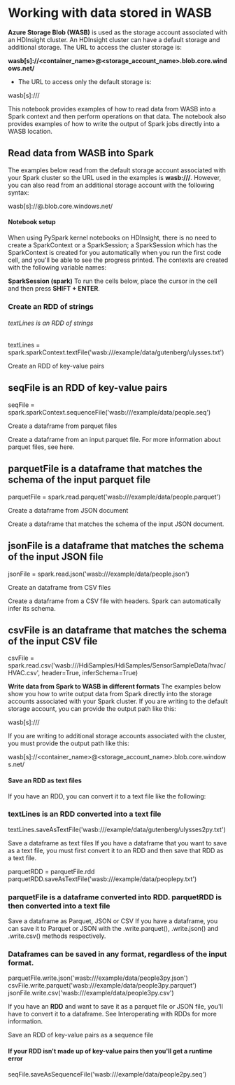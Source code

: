    # Working with data stored in WASB

__Azure Storage Blob (WASB)__ is used as the storage account associated with an HDInsight cluster. An HDInsight cluster can have a default storage and additional storage. The URL to access the cluster storage is:

__wasb[s]://<container_name>@<storage_account_name>.blob.core.windows.net/<path>__

* The URL to access only the default storage is:

wasb[s]:///<path>

This notebook provides examples of how to read data from WASB into a Spark context and then perform operations on that data. The notebook also provides examples of how to write the output of Spark jobs directly into a WASB location.

   ## Read data from WASB into Spark

The examples below read from the default storage account associated with your Spark cluster so the URL used in the examples is __wasb:///<path>__. However, you can also read from an additional storage account with the following syntax:

wasb[s]://<containername>@<accountname>.blob.core.windows.net/<path>

 #### Notebook setup

When using PySpark kernel notebooks on HDInsight, there is no need to create a SparkContext or a SparkSession; a SparkSession which has the SparkContext is created for you automatically when you run the first code cell, and you'll be able to see the progress printed. The contexts are created with the following variable names:

__SparkSession (spark)__
To run the cells below, place the cursor in the cell and then press __SHIFT + ENTER__.

   ### Create an RDD of strings

   ###### textLines is an RDD of strings

textLines = spark.sparkContext.textFile('wasb:///example/data/gutenberg/ulysses.txt')

Create an RDD of key-value pairs

## seqFile is an RDD of key-value pairs

seqFile = spark.sparkContext.sequenceFile('wasb:///example/data/people.seq')

Create a dataframe from parquet files

Create a dataframe from an input parquet file. For more information about parquet files, see here.

## parquetFile is a dataframe that matches the schema of the input parquet file

parquetFile = spark.read.parquet('wasb:///example/data/people.parquet')

Create a dataframe from JSON document

Create a dataframe that matches the schema of the input JSON document.

## jsonFile is a dataframe that matches the schema of the input JSON file

jsonFile = spark.read.json('wasb:///example/data/people.json')

Create an dataframe from CSV files

Create a dataframe from a CSV file with headers. Spark can automatically infer its schema.

## csvFile is an dataframe that matches the schema of the input CSV file

csvFile = spark.read.csv('wasb:///HdiSamples/HdiSamples/SensorSampleData/hvac/HVAC.csv', header=True, inferSchema=True)


__Write data from Spark to WASB in different formats__
The examples below show you how to write output data from Spark directly into the storage accounts associated with your Spark cluster. If you are writing to the default storage account, you can provide the output path like this:

wasb[s]:///<path>

If you are writing to additional storage accounts associated with the cluster, you must provide the output path like this:

wasb[s]://<container_name>@<storage_account_name>.blob.core.windows.net/<path>

  #### Save an RDD as text files
If you have an RDD, you can convert it to a text file like the following:

### textLines is an RDD converted into a text file

textLines.saveAsTextFile('wasb:///example/data/gutenberg/ulysses2py.txt')

Save a dataframe as text files
If you have a dataframe that you want to save as a text file, you must first convert it to an RDD and then save that RDD as a text file.

parquetRDD = parquetFile.rdd
parquetRDD.saveAsTextFile('wasb:///example/data/peoplepy.txt')

### parquetFile is a dataframe converted into RDD. parquetRDD is then converted into a text file

Save a dataframe as Parquet, JSON or CSV
If you have a dataframe, you can save it to Parquet or JSON with the .write.parquet(), .write.json() and .write.csv() methods respectively.

### Dataframes can be saved in any format, regardless of the input format.

parquetFile.write.json('wasb:///example/data/people3py.json')
csvFile.write.parquet('wasb:///example/data/people3py.parquet')
jsonFile.write.csv('wasb:///example/data/people3py.csv')

If you have an __RDD__ and want to save it as a parquet file or JSON file, you'll have to convert it to a dataframe. See Interoperating with RDDs for more information.

Save an RDD of key-value pairs as a sequence file

#### If your RDD isn't made up of key-value pairs then you'll get a runtime error

seqFile.saveAsSequenceFile('wasb:///example/data/people2py.seq')

